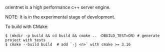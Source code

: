 orientnet is a high performance c++ server engine.

NOTE: It is in the experimental stage of development.

To build with CMake:

    $ (mkdir -p build && cd build && cmake .. -DBUILD_TEST=ON) # generate project with tests
    $ cmake --build build  # add `-j <n>` with cmake >= 3.16
